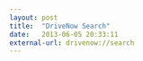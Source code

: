 ```yaml
---
layout: post
title:  "DriveNow Search"
date:   2013-06-05 20:33:11
external-url: drivenow://search
---
```

